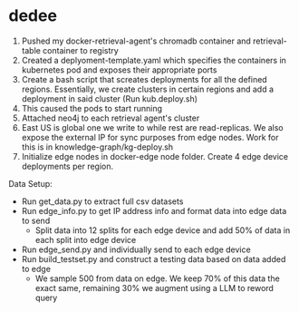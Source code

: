 # dedee
1. Pushed my docker-retrieval-agent's chromadb container and retrieval-table container to registry
2. Created a deplyoment-template.yaml which specifies the containers in kubernetes pod and exposes their appropriate ports
3. Create a bash script that screates deployments for all the defined regions. Essentially, we create clusters in certain regions
and add a deployment in said cluster (Run kub.deploy.sh)
4. This caused the pods to start running
5. Attached neo4j to each retrieval agent's cluster
6. East US is global one we write to while rest are read-replicas. We also expose the external IP for sync purposes from edge nodes. Work for this is in knowledge-graph/kg-deploy.sh
7. Initialize edge nodes in docker-edge node folder. Create 4 edge device deployments per region.


Data Setup:
- Run get_data.py to extract full csv datasets
- Run edge_info.py to get IP address info and format data into edge data to send
    - Split data into 12 splits for each edge device and add 50% of data in each split into edge device
- Run edge_send.py and individually send to each edge device
- Run build_testset.py and construct a testing data based on data added to edge
    - We sample 500 from data on edge. We keep 70% of this data the exact same, remaining 30% we augment using a LLM
    to reword query 
